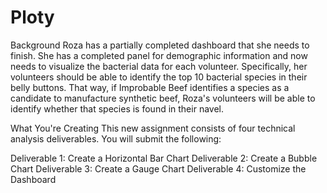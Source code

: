 # Ploty
Background
Roza has a partially completed dashboard that she needs to finish. She has a completed panel for demographic information and now needs to visualize the bacterial data for each volunteer. Specifically, her volunteers should be able to identify the top 10 bacterial species in their belly buttons. That way, if Improbable Beef identifies a species as a candidate to manufacture synthetic beef, Roza's volunteers will be able to identify whether that species is found in their navel.

What You're Creating
This new assignment consists of four technical analysis deliverables. You will submit the following:

Deliverable 1: Create a Horizontal Bar Chart
Deliverable 2: Create a Bubble Chart
Deliverable 3: Create a Gauge Chart
Deliverable 4: Customize the Dashboard
